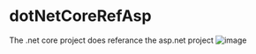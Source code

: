 # dotNetCoreRefAsp
The .net core project does referance the asp.net project
![image](https://user-images.githubusercontent.com/24481504/215601891-62365433-d9b9-433e-8339-f253ad19f48d.png)
